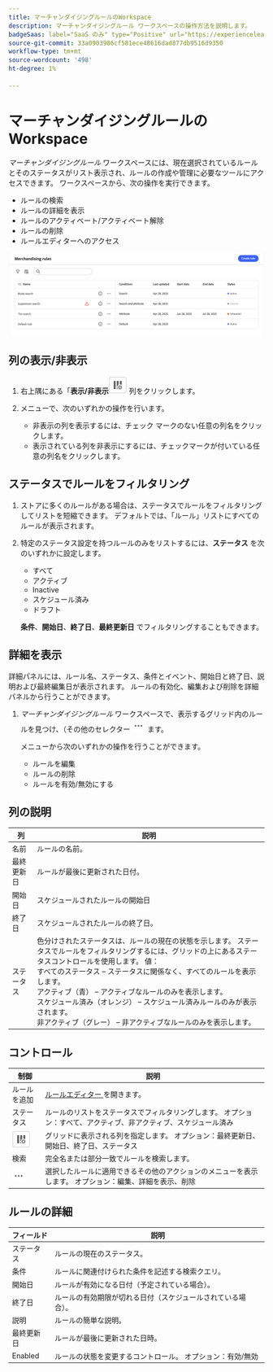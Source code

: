 ```yaml
---
title: マーチャンダイジングルールのWorkspace
description: マーチャンダイジングルール ワークスペースの操作方法を説明します。
badgeSaas: label="SaaS のみ" type="Positive" url="https://experienceleague.adobe.com/ja/docs/commerce/user-guides/product-solutions" tooltip="Adobe Commerce as a Cloud ServiceおよびAdobe Commerce Optimizer プロジェクトにのみ適用されます（Adobeで管理される SaaS インフラストラクチャ）。"
source-git-commit: 33a0903986cf581ece48616dad877db9516d9350
workflow-type: tm+mt
source-wordcount: '498'
ht-degree: 1%

---
```


# マーチャンダイジングルールのWorkspace

*マーチャンダイジングルール* ワークスペースには、現在選択されているルールとそのステータスがリスト表示され、ルールの作成や管理に必要なツールにアクセスできます。 ワークスペースから、次の操作を実行できます。

- ルールの検索
- ルールの詳細を表示
- ルールのアクティベート/アクティベート解除
- ルールの削除
- ルールエディターへのアクセス

![ マーチャンダイジングルールのWorkspace](../../assets/rules-workspace.png)

## 列の表示/非表示

1. 右上隅にある「**表示/非表示**![ 列セレクター ](../../assets/btn-show-hide-columns.png) 列をクリックします。

1. メニューで、次のいずれかの操作を行います。

   - 非表示の列を表示するには、チェック マークのない任意の列名をクリックします。
   - 表示されている列を非表示にするには、チェックマークが付いている任意の列名をクリックします。

## ステータスでルールをフィルタリング

1. ストアに多くのルールがある場合は、ステータスでルールをフィルタリングしてリストを短縮できます。 デフォルトでは、「ルール」リストにすべてのルールが表示されます。

1. 特定のステータス設定を持つルールのみをリストするには、**ステータス** を次のいずれかに設定します。

   - すべて
   - アクティブ
   - Inactive
   - スケジュール済み
   - ドラフト

   **条件**、**開始日**、**終了日**、**最終更新日** でフィルタリングすることもできます。

## 詳細を表示

詳細パネルには、ルール名、ステータス、条件とイベント、開始日と終了日、説明および最終編集日が表示されます。 ルールの有効化、編集および削除を詳細パネルから行うことができます。

1. *マーチャンダイジングルール* ワークスペースで、表示するグリッド内のルールを見つけ、（その他のセレクター ![ アイコンをクリック ](../../assets/btn-more.png) ます。

   メニューから次のいずれかの操作を行うことができます。

   - ルールを編集
   - ルールの削除
   - ルールを有効/無効にする

## 列の説明

| 列 | 説明 |
|--- |--- |
| 名前 | ルールの名前。 |
| 最終更新日 | ルールが最後に更新された日付。 |
| 開始日 | スケジュールされたルールの開始日 |
| 終了日 | スケジュールされたルールの終了日。 |
| ステータス | 色分けされたステータスは、ルールの現在の状態を示します。 ステータスでルールをフィルタリングするには、グリッドの上にあるステータスコントロールを使用します。 値：<br /> すべてのステータス – ステータスに関係なく、すべてのルールを表示します。<br /> アクティブ（青） – アクティブなルールのみを表示します。<br /> スケジュール済み（オレンジ） – スケジュール済みルールのみが表示されます。<br /> 非アクティブ（グレー） – 非アクティブなルールのみを表示します。 |

## コントロール

| 制御 | 説明 |
|--- |--- |
| ルールを追加 | [ ルールエディター ](add.md) を開きます。 |
| ステータス | ルールのリストをステータスでフィルタリングします。 オプション：すべて、アクティブ、非アクティブ、スケジュール済み |
| ![ 列の選択 ](../../assets/btn-show-hide-columns.png) | グリッドに表示される列を指定します。 オプション：最終更新日、開始日、終了日、ステータス |
| 検索 | 完全名または部分一致でルールを検索します。 |
| ![ 詳細セレクター ](../../assets/btn-more.png) | 選択したルールに適用できるその他のアクションのメニューを表示します。 オプション：編集、詳細を表示、削除 |

## ルールの詳細

| フィールド | 説明 |
|--- |--- |
| ステータス | ルールの現在のステータス。 |
| 条件 | ルールに関連付けられた条件を記述する検索クエリ。 |
| 開始日 | ルールが有効になる日付（予定されている場合）。 |
| 終了日 | ルールの有効期限が切れる日付（スケジュールされている場合）。 |
| 説明 | ルールの簡単な説明。 |
| 最終更新日 | ルールが最後に更新された日時。 |
| Enabled | ルールの状態を変更するコントロール。 オプション：有効/無効 |
